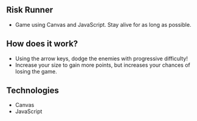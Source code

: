 ## Risk Runner
- Game using Canvas and JavaScript. Stay alive for as long as possible.

## How does it work?
- Using the arrow keys, dodge the enemies with progressive difficulty! 
- Increase your size to gain more points, but increases your chances of losing the game.

## Technologies
- Canvas
- JavaScript
